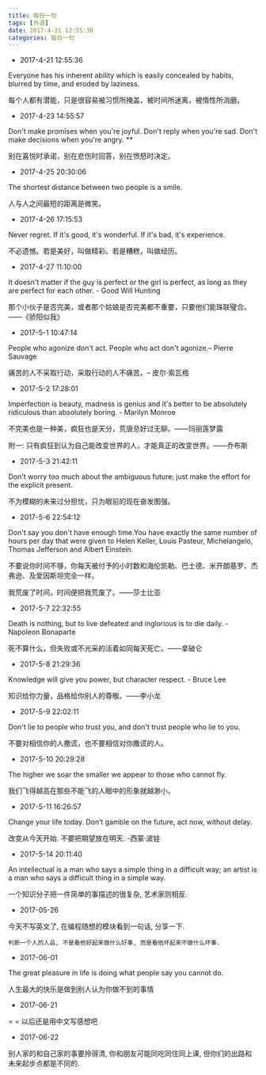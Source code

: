 ```yaml
---
title: 每日一句
tags: [外语]
date: 2017-4-21 12:55:36
categories: 每日一句
---
```


- 2017-4-21 12:55:36


Everyone has his inherent ability which is easily concealed by habits, blurred by time, and eroded by laziness.

每个人都有潜能，只是很容易被习惯所掩盖，被时间所迷离，被惰性所消磨。

- 2017-4-23 14:55:57

Don't make promises when you're joyful. Don't reply when you're sad. Don't make decisions when you're angry. **

别在喜悦时承诺，别在悲伤时回答，别在愤怒时决定。

- 2017-4-25 20:30:06

The shortest distance between two people is a smile.

人与人之间最短的距离是微笑。

- 2017-4-26 17:15:53

Never regret. If it's good, it's wonderful. If it's bad, it's experience.

不必遗憾。若是美好，叫做精彩。若是糟糕，叫做经历。

- 2017-4-27 11:10:00

It doesn't matter if the guy is perfect or the girl is perfect, as long as they are perfect for each other. - Good Will Hunting

那个小伙子是否完美，或者那个姑娘是否完美都不重要，只要他们能珠联璧合。——《骄阳似我》

- 2017-5-1 10:47:14

People who agonize don't act. People who act don't agonize.– Pierre Sauvage

痛苦的人不采取行动，采取行动的人不痛苦。– 皮尔·索瓦格

- 2017-5-2 17:28:01

Imperfection is beauty, madness is genius and it's better to be absolutely ridiculous than absolutely boring. - Marilyn Monroe

不完美也是一种美，疯狂也是天分，荒唐总好过无聊。——玛丽莲梦露

附一: 只有疯狂到认为自己能改变世界的人，才能真正的改变世界。——乔布斯

- 2017-5-3 21:42:11

Don't worry too much about the ambiguous future; just make the effort for the explicit present.

不为模糊的未来过分担忧，只为眼前的现在奋发图强。

- 2017-5-6 22:54:12

Don't say you don't have enough time.You have exactly the same number of hours per day that were given to Helen Keller, Louis Pasteur, Michelangelo, Thomas Jefferson and Albert Einstein.

不要说你时间不够，你每天被付予的小时数和海伦凯勒、巴士德、米开朗基罗、杰弗逊、及爱因斯坦完全一样。

我荒废了时间，时间便把我荒废了。——莎士比亚

- 2017-5-7 22:32:55

Death is nothing, but to live defeated and inglorious is to die daily. - Napoleon Bonaparte

死不算什么，但失败或不光采的活着如同每天死亡。——拿破仑

- 2017-5-8 21:29:36

Knowledge will give you power, but character respect. - Bruce Lee

知识给你力量，品格给你别人的尊敬。——李小龙

- 2017-5-9 22:02:11

Don't lie to people who trust you, and don't trust people who lie to you.

不要对相信你的人撒谎，也不要相信对你撒谎的人。

- 2017-5-10 20:29:28

The higher we soar the smaller we appear to those who cannot fly.

我们飞得越高在那些不能飞的人眼中的形象就越渺小。

- 2017-5-11 16:26:57

Change your life today. Don’t gamble on the future, act now, without delay.

改变从今天开始. 不要把期望放在明天. -西蒙·波娃

- 2017-5-14 20:11:40

An intellectual is a man who says a simple thing in a difficult way; an artist is a man who says a difficult thing in a simple way.

一个知识分子把一件简单的事描述的很复杂, 艺术家则相反.

- 2017-05-26

今天不写英文了, 在编程随想的模块看到一句话, 分享一下.

```
判断一个人的人品, 不是看他好起来做什么好事, 而是看他坏起来不做什么坏事.
```

- 2017-06-01

The great pleasure in life is doing what people say you cannot do.

人生最大的快乐是做到别人认为你做不到的事情

- 2017-06-21

= = 以后还是用中文写感想吧

- 2017-06-22

别人家的和自己家的事要拎得清, 你和朋友可能同吃同住同上课, 但你们的出路和未来起步点都是不同的.



